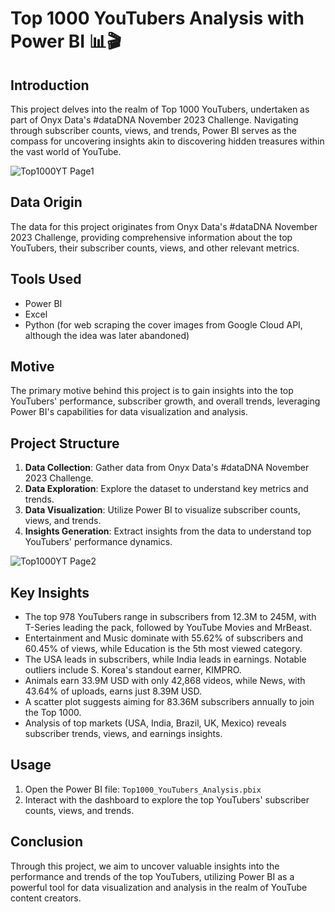 # Top 1000 YouTubers Analysis with Power BI 📊🎬

## Introduction
This project delves into the realm of Top 1000 YouTubers, undertaken as part of Onyx Data's #dataDNA November 2023 Challenge. Navigating through subscriber counts, views, and trends, Power BI serves as the compass for uncovering insights akin to discovering hidden treasures within the vast world of YouTube.

![Top1000YT Page1](https://github.com/Subham2510/DS-Analytics-Project-Portfolio/assets/91491744/7a662f2a-5116-4095-9cb6-8ddb65977f49)

## Data Origin
The data for this project originates from Onyx Data's #dataDNA November 2023 Challenge, providing comprehensive information about the top YouTubers, their subscriber counts, views, and other relevant metrics.

## Tools Used
- Power BI
- Excel
- Python (for web scraping the cover images from Google Cloud API, although the idea was later abandoned)

## Motive
The primary motive behind this project is to gain insights into the top YouTubers' performance, subscriber growth, and overall trends, leveraging Power BI's capabilities for data visualization and analysis.

## Project Structure
1. **Data Collection**: Gather data from Onyx Data's #dataDNA November 2023 Challenge.
2. **Data Exploration**: Explore the dataset to understand key metrics and trends.
3. **Data Visualization**: Utilize Power BI to visualize subscriber counts, views, and trends.
4. **Insights Generation**: Extract insights from the data to understand top YouTubers' performance dynamics.

![Top1000YT Page2](https://github.com/Subham2510/DS-Analytics-Project-Portfolio/assets/91491744/9153f42c-cc26-4a07-b2f8-824b6672e409)

## Key Insights
- The top 978 YouTubers range in subscribers from 12.3M to 245M, with T-Series leading the pack, followed by YouTube Movies and MrBeast.
- Entertainment and Music dominate with 55.62% of subscribers and 60.45% of views, while Education is the 5th most viewed category.
- The USA leads in subscribers, while India leads in earnings. Notable outliers include S. Korea's standout earner, KIMPRO.
- Animals earn 33.9M USD with only 42,868 videos, while News, with 43.64% of uploads, earns just 8.39M USD.
- A scatter plot suggests aiming for 83.36M subscribers annually to join the Top 1000.
- Analysis of top markets (USA, India, Brazil, UK, Mexico) reveals subscriber trends, views, and earnings insights.

## Usage
1. Open the Power BI file: `Top1000_YouTubers_Analysis.pbix`
2. Interact with the dashboard to explore the top YouTubers' subscriber counts, views, and trends.

## Conclusion
Through this project, we aim to uncover valuable insights into the performance and trends of the top YouTubers, utilizing Power BI as a powerful tool for data visualization and analysis in the realm of YouTube content creators.

